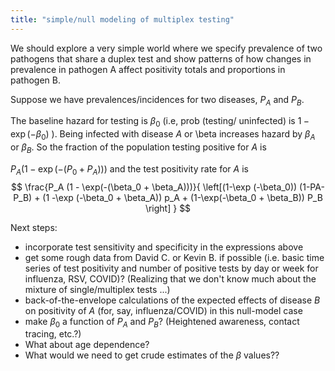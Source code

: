 ```yaml
---
title: "simple/null modeling of multiplex testing"
---
```


We should explore a very simple world where we specify prevalence of two pathogens that share a duplex test and show patterns of how changes in prevalence in pathogen A affect positivity totals and proportions in pathogen B.

Suppose we have prevalences/incidences for
two diseases, 
$P_A$ and $P_B$.

The baseline hazard for testing is $\beta_0$ (i.e, prob (testing/
uninfected) is $1-\exp(-\beta_{0})$ ). Being infected with disease $A$ or \beta
increases hazard by $\beta_A$ or $\beta_B$.
So the fraction of the population testing positive for $A$ is

$P_A (1-\exp (-(P_0 + P_A)))$ and the test positivity rate for $A$ is
$$
\frac{P_A (1 - \exp(-(\beta_0 + \beta_A)))}{
\left[(1-\exp (-\beta_0)) (1-PA-P_B) + (1 -\exp (-\beta_0 + \beta_A))
p_A + (1-\exp(-\beta_0 + \beta_B)) P_B \right]
}
$$

Next steps:

- incorporate test sensitivity and specificity in the expressions above
- get some rough data from David C. or Kevin B. if possible (i.e. basic time series of test positivity and number of positive tests by day or week for influenza, RSV, COVID)? (Realizing that we don't know much about the mixture of single/multiplex tests ...)
- back-of-the-envelope calculations of the expected effects of disease $B$ on positivity of $A$ (for, say, influenza/COVID) in this null-model case
- make $\beta_0$ a function of $P_A$ and $P_B$? (Heightened awareness, contact tracing, etc.?) 
- What about age dependence?
- What would we need to get crude estimates of the $\beta$ values??
